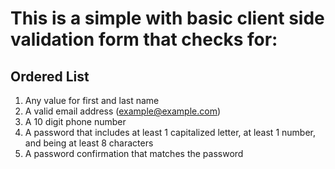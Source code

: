 # This is a simple with basic client side validation form that checks for:

## Ordered List

1. Any value for first and last name
2. A valid email address (example@example.com)
3. A 10 digit phone number
4. A password that includes at least 1 capitalized letter, at least 1 number, and being at least 8 characters
5. A password confirmation that matches the password
